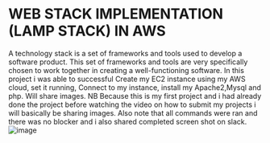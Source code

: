 
# WEB STACK IMPLEMENTATION (LAMP STACK) IN AWS
A technology stack is a set of frameworks and tools used to develop a software product. This set of frameworks and tools are very specifically chosen to work together in creating a well-functioning software. 
In this project i was able to successful Create my EC2 instance using my AWS cloud, set it running, Connect to my instance, install my Apache2,Mysql and php.
Will share images.
NB Because this is my first project and i had already done the project before watching the video on how to submit my projects i will basically be sharing images. Also note that all commands were ran and there was no blocker and i also shared completed screen shot on slack. 
![image](https://github.com/Ezekiel69/Darey.io-PBL-Projects/assets/66247894/dee13cc4-ef02-46f0-b7db-ce52e31a6fb4)
